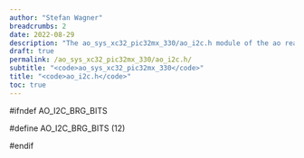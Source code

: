 ```yaml
---
author: "Stefan Wagner"
breadcrumbs: 2
date: 2022-08-29
description: "The ao_sys_xc32_pic32mx_330/ao_i2c.h module of the ao real-time operating system."
draft: true
permalink: /ao_sys_xc32_pic32mx_330/ao_i2c.h/ 
subtitle: "<code>ao_sys_xc32_pic32mx_330</code>"
title: "<code>ao_i2c.h</code>"
toc: true
---
```


#ifndef AO_I2C_BRG_BITS

#define AO_I2C_BRG_BITS     (12)

#endif

